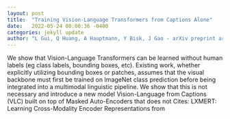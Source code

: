 ```yaml
---
layout: post
title:  "Training Vision-Language Transformers from Captions Alone"
date:   2022-05-24 00:00:36 -0400
categories: jekyll update
author: "L Gui, Q Huang, A Hauptmann, Y Bisk, J Gao - arXiv preprint arXiv:2205.09256, 2022"
---
```

We show that Vision-Language Transformers can be learned without human labels (eg class labels, bounding boxes, etc). Existing work, whether explicitly utilizing bounding boxes or patches, assumes that the visual backbone must first be trained on ImageNet class prediction before being integrated into a multimodal linguistic pipeline. We show that this is not necessary and introduce a new model Vision-Language from Captions (VLC) built on top of Masked Auto-Encoders that does not  Cites: LXMERT: Learning Cross-Modality Encoder Representations from